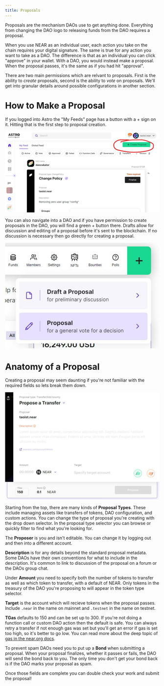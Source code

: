 ```yaml
---
title: Proposals
---
```


Proposals are the mechanism DAOs use to get anything done. Everything from changing the DAO logo to releasing funds from the DAO requires a proposal.

When you use NEAR as an individual user, each action you take on the chain requires your digital signature. The same is true for any action you want to take as a DAO. The difference is that as an individual you can click "approve" in your wallet. With a DAO, you would instead make a proposal. When the proposal passes, it's the same as if you had hit "approval". 

There are two main permissions which are relvant to proposals. First is the ability to *create* proposals, second is the ability to *vote* on proposals. We'll get into granular details around possible configurations in another section. 

# How to Make a Proposal

If you logged into Astro the "My Feeds" page has a button with a + sign on it. Hitting that is the first step to proposal creation. 

![Create proposal button with a plus icon in the upper right corner of the "My Feed" page](../../static/img/proposals-01.jpg)

You can also navigate into a DAO and if you have permission to create proposals in the DAO, you will find a green + button there. Drafts allow for discussion and editing of a proposal before it's sent to the blockchain. If no discussion is necessary then go directly for creating a proposal. 

![Create proposal button inside of a DAO page with the option to create a draft instead of a proposal](../../static/img/proposals-03.jpg)

# Anatomy of a Proposal

Creating a proposal may seem daunting if you're not familiar with the required fields so lets break them down.

![Proposal creation fields without any information filled](../../static/img/proposals-04.jpg)

Starting from the top, there are many kinds of **Proposal Types**. These include managing assets like transfers of tokens, DAO configuration, and custom actions. You can change the type of proposal you're creating with the drop down selector. In the proposal type selector you can browse or quickly filter to find what you're looking for. 

The **Proposer** is you and isn't editable. You can change it by logging out and then into a different account.

**Description** is for any details beyond the standard proposal metadata. Some DAOs have their own conventions for what to include in the description. It's common to link to discussion of the proposal on a forum or the DAOs group chat. 

Under **Amount** you need to specify both the number of tokens to transfer as well as which token to transfer, with a default of NEAR. Only tokens in the treasury of the DAO you're proposing to will appear in the token type selector. 

**Target** is the account which will recieve tokens when the proposal passes. Include `.near` in the name on mainnet and `.testnet` in the name on testnet.

**TGas** defaults to 150 and can be set up to 300. If you're not doing a function call or custom DAO action then the default is safe. You can always retry a transfer if not enough gas was set but you'll get an error if gas is set too high, so it's better to go low. You can read more about the deep topic of [gas in the near.org docs]( https://docs.near.org/concepts/basics/transactions/gas). 

To prevent spam DAOs need you to put up a **Bond** when submitting a proposal. When your proposal finalizes, whether it passes or fails, the DAO will send the bond back to you. The only time you don't get your bond back is if the DAO marks your proposal as spam. 

Once those fields are complete you can double check your work and submit the proposal!